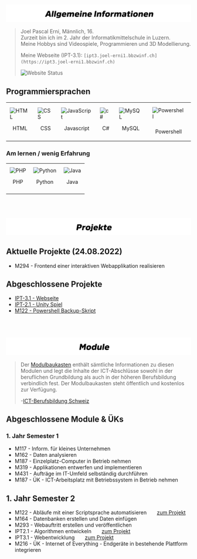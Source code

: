 ![Allgemein Bild](/Allgemein.png)
>Joel Pascal Erni, Männlich, 16. \
>Zurzeit bin ich im 2. Jahr der Informatikmittelschule in Luzern. \
>Meine Hobbys sind Videospiele, Programmieren und 3D Modellierung.
>
>
>
>Meine Webseite (IPT-3.1):  ```[ipt3.joel-erni1.bbzwinf.ch](https://ipt3.joel-erni1.bbzwinf.ch)```
>
>![Website Status](https://img.shields.io/website?down_message=offline&label=Website%20Status&style=for-the-badge&up_message=online&url=https%3A%2F%2Fipt3.joel-erni1.bbzwinf.ch)  

## Programmiersprachen

<table>
	<tr>
    	    <td style="padding:10px;">
			  <img src="https://cdn.jsdelivr.net/gh/devicons/devicon/icons/html5/html5-original.svg" width="125" alt="HTML">  
		    <p align="center">HTML</p>
      	    </td>
            <td style="padding:10px">
            	<img src="https://cdn.jsdelivr.net/gh/devicons/devicon/icons/css3/css3-original.svg" width="125" alt="CSS">
		<p align="center">CSS</p>
            </td>
            <td style="padding:10px">
            	<img src="https://cdn.jsdelivr.net/gh/devicons/devicon/icons/javascript/javascript-original.svg" width="125" alt="JavaScript">
		<p align="center">Javascript</p>
            </td>
    	    <td style="padding:10px">
        	    <img src="https://cdn.jsdelivr.net/gh/devicons/devicon/icons/csharp/csharp-original.svg" width="100" alt="c#">
		    <p align="center">C#</p>
      	    </td>
            <td style="padding:10px">
            	<img src="https://cdn.jsdelivr.net/gh/devicons/devicon/icons/mysql/mysql-original-wordmark.svg" width="125" alt="MySQL">
		    <p align="center">MySQL</p>
            </td>
	    <td>
		<img src="https://upload.wikimedia.org/wikipedia/commons/2/2f/PowerShell_5.0_icon.png" width="125" alt="Powershell" style="margin: 10px">
		    <p align="center">Powershell</p>
            </td
        </tr>
	</table>

	

### Am lernen / wenig Erfahrung

<table>
	<tr>
    	    <td style="padding:10px">
        	    <img src="https://cdn.jsdelivr.net/gh/devicons/devicon/icons/php/php-original.svg" width="125" alt="PHP">
		    <p align="center">PHP</p>
      	    </td>
            <td style="padding:10px">
            	<img src="https://cdn.jsdelivr.net/gh/devicons/devicon/icons/python/python-original.svg" width="125" alt="Python">
		    <p align="center">Python</p>
            </td>
            <td style="padding:10px">
            	<img src="https://cdn.jsdelivr.net/gh/devicons/devicon/icons/java/java-original.svg" width="125" alt="Java">
		    <p align="center">Java</p>
            </td>
        </tr>
    </table>

\
\
\
![Allgemein Bild](/Projekte.png)
## Aktuelle Projekte (24.08.2022)

 - M294 - Frontend einer interaktiven Webapplikation realisieren

## Abgeschlossene Projekte

 - [IPT-3.1 - Webseite](https://github.com/JoelErni/IPT3.1-Webseite)
 - [IPT-2.1 - Unity Spiel](https://github.com/JoelErni/IPT-2.1-Unity/tree/master)
 - [M122 - Powershell Backup-Skript](https://github.com/JoelErni/M122-Backup)

\
\
\
![Allgemein Bild](/Module.png)
>Der [Modulbaukasten](https://www.ict-berufsbildung.ch/services/modulbaukasten) enthält sämtliche Informationen zu diesen Modulen und legt die Inhalte der ICT-Abschlüsse sowohl in der beruflichen Grundbildung als auch in der höheren Berufsbildung verbindlich fest. Der Modulbaukasten steht öffentlich und kostenlos zur Verfügung.
>
> -[ICT-Berufsbildung Schweiz](https://www.ict-berufsbildung.ch/)
## Abgeschlossene Module & ÜKs
### 1. Jahr Semester 1

 -  M117 - Inform. für kleines Unternehmen
-   M162 - Daten analysieren
-   M187 - Einzelplatz-Computer in Betrieb nehmen
-   M319 - Applikationen entwerfen und implementieren
-   M431 - Aufträge im IT-Umfeld selbständig durchführen
-   M187 - ÜK - ICT-Arbeitsplatz mit Betriebssystem in Betrieb nehmen

## 1. Jahr Semester 2

 -  M122 - Abläufe mit einer Scriptsprache automatisieren&emsp;&emsp;[zum Projekt](https://github.com/JoelErni/M122-Backup)
-   M164 - Datenbanken erstellen und Daten einfügen
-   M293 - Webauftritt erstellen und veröffentlichen
-   IPT2.1 - Algorithmen entwickeln&emsp;&emsp;[zum Projekt](https://github.com/JoelErni/IPT-2.1-Unity/tree/master)
-   IPT3.1 - Webentwicklung&emsp;&emsp;[zum Projekt](https://github.com/JoelErni/IPT3.1-Webseite)
-   M216 - ÜK - Internet of Everything - Endgeräte in bestehende Plattform integrieren

